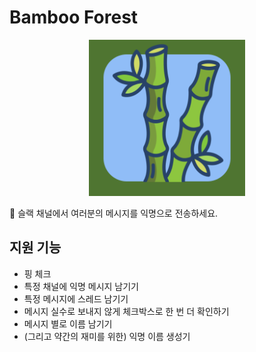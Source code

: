 # Bamboo Forest

<center>
  <img src="./assets/logo.png" width="250"/>
</center>

🎋 슬랙 채널에서 여러분의 메시지를 익명으로 전송하세요.

## 지원 기능

- 핑 체크
- 특정 채널에 익명 메시지 남기기
- 특정 메시지에 스레드 남기기
- 메시지 실수로 보내지 않게 체크박스로 한 번 더 확인하기
- 메시지 별로 이름 남기기
- (그리고 약간의 재미를 위한) 익명 이름 생성기

